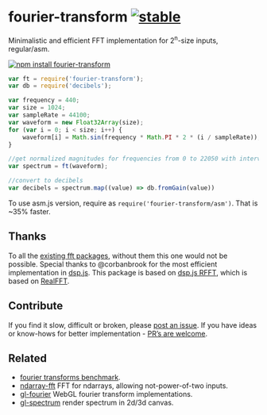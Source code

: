 # fourier-transform [![stable](http://badges.github.io/stability-badges/dist/stable.svg)](http://github.com/badges/stability-badges)

Minimalistic and efficient FFT implementation for 2<sup>n</sup>-size inputs, regular/asm.

[![npm install fourier-transform](https://nodei.co/npm/fourier-transform.png?mini=true)](https://npmjs.org/package/fourier-transform/)

```js
var ft = require('fourier-transform');
var db = require('decibels');

var frequency = 440;
var size = 1024;
var sampleRate = 44100;
var waveform = new Float32Array(size);
for (var i = 0; i < size; i++) {
	waveform[i] = Math.sin(frequency * Math.PI * 2 * (i / sampleRate));
}

//get normalized magnitudes for frequencies from 0 to 22050 with interval 44100/1024 ≈ 43Hz
var spectrum = ft(waveform);

//convert to decibels
var decibels = spectrum.map((value) => db.fromGain(value))
```

To use asm.js version, require as `require('fourier-transform/asm')`. That is ~35% faster.

## Thanks

To all the [existing fft packages](./benchmark.md), without them this one would not be possible. Special thanks to @corbanbrook for the most efficient implementation in [dsp.js](https://github.com/corbanbrook/dsp.js). This package is based on [dsp.js RFFT](https://github.com/corbanbrook/dsp.js/blob/master/dsp.js#L554), which is based on [RealFFT](http://www.jjj.de/fxt/).

## Contribute

If you find it slow, difficult or broken, please [post an issue](https://github.com/dfcreative/fourier-transform/issues). If you have ideas or know-hows for better implementation - [PR’s are welcome](https://github.com/dfcreative/fourier-transform/pulls).

## Related

* [fourier transforms benchmark](./benchmark.md).
* [ndarray-fft](https://github.com/scijs/ndarray-fft) FFT for ndarrays, allowing not-power-of-two inputs.
* [gl-fourier](https://github.com/dfcreative/gl-fourier) WebGL fourier transform implementations.
* [gl-spectrum](https://github.com/dfcreative/gl-spectrum) render spectrum in 2d/3d canvas.
